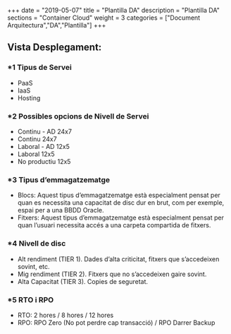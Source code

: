 +++
date        = "2019-05-07"
title       = "Plantilla DA"
description = "Plantilla DA"
sections    = "Container Cloud"
weight      = 3
categories  = ["Document Arquitectura","DA","Plantilla"]
+++

## Vista Desplegament:
### *1 Tipus de Servei
- PaaS
- IaaS
- Hosting

### *2 Possibles opcions de Nivell de Servei
- Continu - AD	24x7   
- Continu	24x7
- Laboral - AD	12x5
- Laboral	12x5
- No productiu	12x5

### *3 Tipus d’emmagatzematge
- Blocs: Aquest tipus d’emmagatzematge està especialment pensat per quan es necessita una capacitat de disc dur en brut, com per exemple, espai per a una BBDD Oracle.
- Fitxers: Aquest tipus d’emmagatzematge està especialment pensat per quan l’usuari necessita accés a una carpeta compartida de fitxers.

### *4 Nivell de disc 
- Alt rendiment (TIER 1). Dades d’alta criticitat, fitxers que s’accedeixen sovint, etc.
- Mig rendiment (TIER 2). Fitxers que no s’accedeixen gaire sovint. 
- Alta Capacitat (TIER 3). Copies de seguretat.

### *5 RTO i RPO
- RTO: 2 hores / 8  hores / 12 hores
- RPO: RPO Zero (No pot perdre cap transacció) /  RPO Darrer Backup

